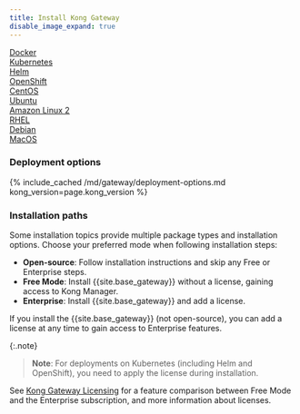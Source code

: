 ```yaml
---
title: Install Kong Gateway
disable_image_expand: true
---
```


<div class="docs-grid-install">

  <a href="/gateway/{{page.kong_version}}/install-and-run/docker" class="docs-grid-install-block no-description">
    <img class="install-icon" src="/assets/images/icons/documentation/docker.png" alt="" />
    <div class="install-text">Docker</div>
  </a>

  <a href="/gateway/{{page.kong_version}}/install-and-run/kubernetes" class="docs-grid-install-block no-description">
    <img class="install-icon" src="/assets/images/icons/documentation/kubernetes-logo.png" alt="" />
    <div class="install-text">Kubernetes</div>
  </a>

  <a href="/gateway/{{page.kong_version}}/install-and-run/helm" class="docs-grid-install-block no-description">
    <img class="install-icon" src="/assets/images/icons/documentation/helm-icon-color.svg" alt="" />
    <div class="install-text">Helm</div>
  </a>

  <a href="/gateway/{{page.kong_version}}/install-and-run/openshift" class="docs-grid-install-block no-description">
    <img class="install-icon" src="/assets/images/icons/documentation/openshift-logo.png" alt="" />
    <div class="install-text">OpenShift</div>
  </a>

  <a href="/gateway/{{page.kong_version}}/install-and-run/centos" class="docs-grid-install-block no-description">
    <img class="install-icon" src="/assets/images/icons/documentation/centos.gif" alt="" />
    <div class="install-text">CentOS</div>
  </a>

  <a href="/gateway/{{page.kong_version}}/install-and-run/ubuntu" class="docs-grid-install-block no-description">
    <img class="install-icon" src="/assets/images/icons/documentation/ubuntu.png" alt="" />
    <div class="install-text">Ubuntu</div>
  </a>

  <a href="/gateway/{{page.kong_version}}/install-and-run/amazon-linux" class="docs-grid-install-block no-description">
    <img class="install-icon" src="/assets/images/icons/documentation/amazon-linux.png" alt="" />
    <div class="install-text">Amazon Linux 2</div>
  </a>

  <a href="/gateway/{{page.kong_version}}/install-and-run/rhel" class="docs-grid-install-block no-description">
    <img class="install-icon" src="/assets/images/icons/documentation/rhel.jpg" alt="" />
    <div class="install-text">RHEL</div>
  </a>

  <a href="/gateway/{{page.kong_version}}/install-and-run/debian" class="docs-grid-install-block no-description">
    <img class="install-icon" src="/assets/images/icons/documentation/debian-logo.jpg" alt="" />
    <div class="install-text">Debian
    <br> <span class="badge oss" aria-label="open-source only"></span>
    </div>
  </a>

  <a href="/gateway/{{page.kong_version}}/install-and-run/macos" class="docs-grid-install-block no-description">
    <img class="install-icon" src="/assets/images/icons/documentation/macos-logo.png" alt="" />
    <div class="install-text">MacOS
    <br> <span class="badge oss" aria-label="open-source only"></span>
    </div>
  </a>
</div>

### Deployment options

{% include_cached /md/gateway/deployment-options.md kong_version=page.kong_version %}

### Installation paths

Some installation topics provide multiple package types and installation options.
Choose your preferred mode when following installation steps:

* **Open-source**: Follow installation instructions and skip any Free or Enterprise steps.
* **Free Mode**: Install {{site.base_gateway}} without a license, gaining access to Kong Manager.
* **Enterprise**: Install {{site.base_gateway}} and add a license.

If you install the {{site.base_gateway}} (not open-source), you can add a license
at any time to gain access to Enterprise features.

{:.note}
> **Note**: For deployments on Kubernetes (including Helm and OpenShift),
you need to apply the license during installation.

See [Kong Gateway Licensing](/gateway/latest/plan-and-deploy/licenses/) for a feature comparison 
between Free Mode and the Enterprise subscription, and more information about licenses.
